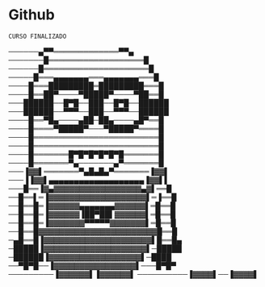 # Github
	CURSO FINALIZADO

  ──────▄▀▀═════════════▀▀▄
───────█═══════════════════█
──────█═════════════════════█
─────█═══▄▄▄▄▄▄▄═══▄▄▄▄▄▄▄═══█
────█═══█████████═█████████═══█
────█══██▀────▀█████▀────▀██══█
───██████──█▀█──███──█▀█──██████
───██████──▀▀▀──███──▀▀▀──██████
────█══▀█▄────▄██─██▄────▄█▀══█
────█════▀█████▀───▀█████▀════█
────█═════════════════════════█
────█═════════════════════════█
────█═══════█▀█▀█▀█▀█▀█═══════█
────█═══════▀▄───────▄▀═══════█
───▐▓▓▌═══════▀▄█▄█▄▀═══════▐▓▓▌
───▐▐▓▓▌▄▄▄▄▄▄▄▄▄▄▄▄▄▄▄▄▄▄▄▐▓▓▌▌
───█══▐▓▄▓▓▓▓▓▓▓▓▓▓▓▓▓▓▓▓▓▄▓▌══█
──█══▌═▐▓▓▓▓▓▓▓▓▓▓▓▓▓▓▓▓▓▓▓▌═▐══█
──█══█═▐▓▓▓▓▓▓▄▄▄▄▄▄▄▓▓▓▓▓▓▌═█══█
──█══█═▐▓▓▓▓▓▓▐██▀██▌▓▓▓▓▓▓▌═█══█
──█══█═▐▓▓▓▓▓▓▓▀▀▀▀▀▓▓▓▓▓▓▓▌═█══█
──█══█▓▓▓▓▓▓▓▓▓▓▓▓▓▓▓▓▓▓▓▓▓▓▓█══█
─▄█══█▐▓▓▓▓▓▓▓▓▓▓▓▓▓▓▓▓▓▓▓▓▓▌█══█▄
─█████▐▓▓▓▓▓▓▓▓▓▓▓▓▓▓▓▓▓▓▓▓▌─█████
─██████▐▓▓▓▓▓▓▓▓▓▓▓▓▓▓▓▓▓▓▌─████
──▀█▀█──▐▓▓▓▓▓▓▓▓▓▓▓▓▓▓▓▓▌───█▀█▀
─────────▐▓▓▓▓▓▓▌▐▓▓▓▓▓▓▌
──────────▐▓▓▓▓▌──▐▓▓▓▓▌

